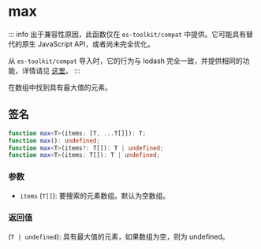 # max

::: info
出于兼容性原因，此函数仅在 `es-toolkit/compat` 中提供。它可能具有替代的原生 JavaScript API，或者尚未完全优化。

从 `es-toolkit/compat` 导入时，它的行为与 lodash 完全一致，并提供相同的功能，详情请见 [这里](../../../compatibility.md)。
:::

在数组中找到具有最大值的元素。


## 签名

```typescript
function max<T>(items: [T, ...T[]]): T;
function max(): undefined;
function max<T>(items?: T[]): T | undefined;
function max<T>(items: T[]): T | undefined;
```

### 参数

- `items` (`T[]`): 要搜索的元素数组。默认为空数组。

### 返回值

(`T | undefined`): 具有最大值的元素，如果数组为空，则为 undefined。
